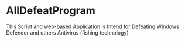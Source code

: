 # AllDefeatProgram
 This Script and web-based Application is Intend for Defeating Windows Defender and others Antivirus (fishing technology)
